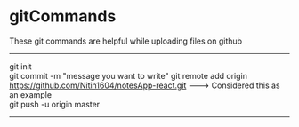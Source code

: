 # gitCommands                                                                                                                                                                       
These git commands are helpful while uploading files on github                                                       
___________________________________________________________________________________________________________ 
git init  
git commit -m "message you want to write" 
git remote add origin https://github.com/Nitin1604/notesApp-react.git ---> Considered this as an example  
git push -u origin master   
____________________________________________________________________________________________________________
